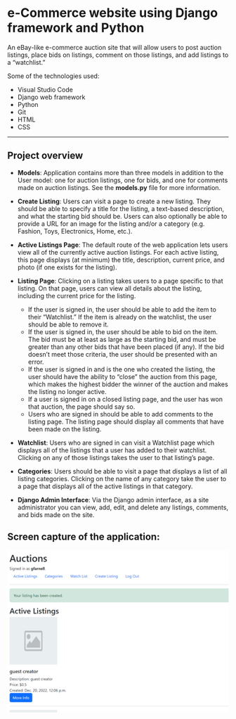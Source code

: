 # e-Commerce website using Django framework and Python

An eBay-like e-commerce auction site that will allow users to post auction listings, place bids on listings, comment on those listings, and add listings to a “watchlist.”

Some of the technologies used:

* Visual Studio Code
* Django web framework
* Python
* Git
* HTML
* CSS

-----------
## Project overview

* **Models**: Application contains more than three models in addition to the User model: one for auction listings, one for bids, and one for comments made on auction listings.  See the **models.py** file for more information.

* **Create Listing**: Users can visit a page to create a new listing. They should be able to specify a title for the listing, a text-based description, and what the starting bid should be. Users can also optionally be able to provide a URL for an image for the listing and/or a category (e.g. Fashion, Toys, Electronics, Home, etc.).

* **Active Listings Page**: The default route of the web application lets users view all of the currently active auction listings. For each active listing, this page displays (at minimum) the title, description, current price, and photo (if one exists for the listing).

* **Listing Page**: Clicking on a listing takes users to a page specific to that listing. On that page, users can view all details about the listing, including the current price for the listing.
    * If the user is signed in, the user should be able to add the item to their “Watchlist.” If the item is already on the watchlist, the user should be able to remove it.
    * If the user is signed in, the user should be able to bid on the item. The bid must be at least as large as the starting bid, and must be greater than any other bids that have been placed (if any). If the bid doesn’t meet those criteria, the user should be presented with an error.
    * If the user is signed in and is the one who created the listing, the user should have the ability to “close” the auction from this page, which makes the highest bidder the winner of the auction and makes the listing no longer active.
    * If a user is signed in on a closed listing page, and the user has won that auction, the page should say so.
    * Users who are signed in should be able to add comments to the listing page. The listing page should display all comments that have been made on the listing.
* **Watchlist**: Users who are signed in can visit a Watchlist page which displays all of the listings that a user has added to their watchlist. Clicking on any of those listings takes the user to that listing’s page.
* **Categories**: Users should be able to visit a page that displays a list of all listing categories. Clicking on the name of any category take the user to a page that displays all of the active listings in that category.
* **Django Admin Interface**: Via the Django admin interface, as a site administrator you can view, add, edit, and delete any listings, comments, and bids made on the site.

## Screen capture of the application:
![Auction site](Auction_site.png)